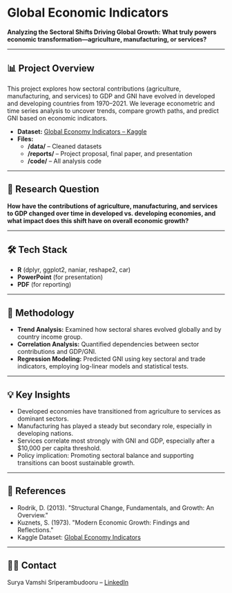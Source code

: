 # Global Economic Indicators

**Analyzing the Sectoral Shifts Driving Global Growth: What truly powers economic transformation—agriculture, manufacturing, or services?**

---

## 📊 Project Overview

This project explores how sectoral contributions (agriculture, manufacturing, and services) to GDP and GNI have evolved in developed and developing countries from 1970–2021. We leverage econometric and time series analysis to uncover trends, compare growth paths, and predict GNI based on economic indicators.

- **Dataset:** [Global Economy Indicators – Kaggle](https://www.kaggle.com/datasets/prasad22/global-economy-indicators/data)
- **Files:**  
  - **/data/** – Cleaned datasets  
  - **/reports/** – Project proposal, final paper, and presentation  
  - **/code/** – All analysis code

---

## 🧐 Research Question

**How have the contributions of agriculture, manufacturing, and services to GDP changed over time in developed vs. developing economies, and what impact does this shift have on overall economic growth?**

---

## 🛠️ Tech Stack

- **R** (dplyr, ggplot2, naniar, reshape2, car)
- **PowerPoint** (for presentation)
- **PDF** (for reporting)

---

## 🔬 Methodology

- **Trend Analysis:** Examined how sectoral shares evolved globally and by country income group.
- **Correlation Analysis:** Quantified dependencies between sector contributions and GDP/GNI.
- **Regression Modeling:** Predicted GNI using key sectoral and trade indicators, employing log-linear models and statistical tests.

---

## 💡 Key Insights

- Developed economies have transitioned from agriculture to services as dominant sectors.
- Manufacturing has played a steady but secondary role, especially in developing nations.
- Services correlate most strongly with GNI and GDP, especially after a $10,000 per capita threshold.
- Policy implication: Promoting sectoral balance and supporting transitions can boost sustainable growth.

---

## 📜 References

- Rodrik, D. (2013). "Structural Change, Fundamentals, and Growth: An Overview."
- Kuznets, S. (1973). "Modern Economic Growth: Findings and Reflections."
- Kaggle Dataset: [Global Economy Indicators](https://www.kaggle.com/datasets/prasad22/global-economy-indicators/data)

---

## 🙋‍♂️ Contact

Surya Vamshi Sriperambudooru – [LinkedIn](https://www.linkedin.com/in/surya-vamshi/)



